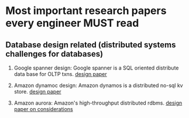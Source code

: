 # Most important research papers every engineer MUST read

## Database design related (distributed systems challenges for databases)

  1. Google spanner design: Google spanner is a SQL oriented distribute data base for OLTP txns. [design paper](https://static.googleusercontent.com/media/research.google.com/en//archive/spanner-osdi2012.pdf)

 2. Amazon dynamoc design: Amazon dynamos is a distributed no-sql kv store. [design paper](https://www.allthingsdistributed.com/files/amazon-dynamo-sosp2007.pdf)

 3. Amazon aurora: Amazon's high-throughput distributed rdbms. [design paper on considerations](https://github.com/diegopacheco/notes/blob/master/paper_reviews/aws_aurora/diegopacheco_paper_review_Amazon_Aurora_Design_Considerations_for_High_Throughput_CloudNative_RelationalDatabases.pdf.pdf)
 
 
